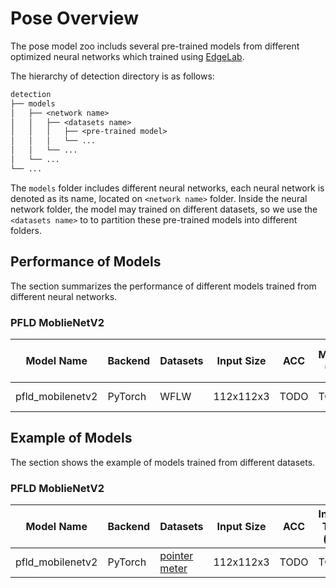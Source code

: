 # Pose Overview

The pose model zoo includs several pre-trained models from different optimized neural networks which trained using [EdgeLab](https://github.com/Seeed-Studio/EdgeLab).

The hierarchy of detection directory is as follows:

```txt
detection
├── models
│   ├── <network name>
│   │   ├── <datasets name>
│   │   │   ├── <pre-trained model>
│   │   │   └── ...
│   │   └── ...
│   └── ...
└── ...
```


The `models` folder includes different neural networks, each neural network is denoted as its name, located on `<network name>` folder. Inside the neural network folder, the model may trained on different datasets, so we use the `<datasets name>` to to partition these pre-trained models into different folders.


## Performance of Models

The section summarizes the performance of different models trained from different neural networks.

### PFLD MoblieNetV2

| Model Name | Backend | Datasets | Input Size | ACC | MACs (M) | Parameters (M) | Invoking RAM (MiB) | Invoke Time (ms) | Link |
|--|--|--|--|--|--|--|--|--|--|
| pfld_mobilenetv2 | PyTorch | WFLW | 112x112x3 | TODO | TODO | TODO | TODO | TODO| [Download Github](TODO)|

## Example of Models

The section shows the example of models trained from different datasets.

### PFLD MoblieNetV2

| Model Name | Backend | Datasets | Input Size | ACC | Invoke Time (ms) | Link |
|--|--|--|--|--|--|--|
| pfld_mobilenetv2 | PyTorch | [pointer meter](TODO) | 112x112x3 | TODO | TODO | [Download Github](TODO)|


